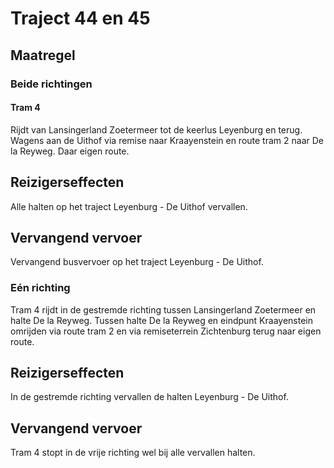 # Traject 44 en 45
## Maatregel
### Beide richtingen

#### Tram 4
Rijdt van Lansingerland Zoetermeer tot de keerlus Leyenburg en terug.
Wagens aan de Uithof via remise naar Kraayenstein en route tram 2 naar De la Reyweg. Daar eigen route.

## Reizigerseffecten
Alle halten op het traject Leyenburg - De Uithof vervallen.

## Vervangend vervoer
Vervangend busvervoer op het traject Leyenburg - De Uithof.

### Eén richting
Tram 4 rijdt in de gestremde richting tussen Lansingerland Zoetermeer en halte De la Reyweg. Tussen halte De la Reyweg en eindpunt Kraayenstein omrijden via route tram 2 en via  remiseterrein Zichtenburg terug naar eigen route.

## Reizigerseffecten
In de gestremde richting vervallen de halten Leyenburg - De Uithof.

## Vervangend vervoer
Tram 4 stopt in de vrije richting wel bij alle vervallen halten.
